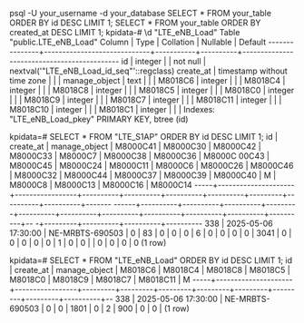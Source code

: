 psql -U your_username -d your_database
SELECT * FROM your_table ORDER BY id DESC LIMIT 1;
SELECT * FROM your_table ORDER BY created_at DESC LIMIT 1;
kpidata-# \d "LTE_eNB_Load"
                                           Table "public.LTE_eNB_Load"
    Column     |            Type             | Collation | Nullable |
 Default
---------------+-----------------------------+-----------+----------+--------------------------------------------
 id            | integer                     |           | not null | nextval('"LTE_eNB_Load_id_seq"'::regclass)
 create_at     | timestamp without time zone |           |          |
 manage_object | text                        |           |          |
 M8018C6       | integer                     |           |          |
 M8018C4       | integer                     |           |          |
 M8018C8       | integer                     |           |          |
 M8018C5       | integer                     |           |          |
 M8018C0       | integer                     |           |          |
 M8018C9       | integer                     |           |          |
 M8018C7       | integer                     |           |          |
 M8018C11      | integer                     |           |          |
 M8018C10      | integer                     |           |          |
 M8018C1       | integer                     |           |          |
Indexes:    "LTE_eNB_Load_pkey" PRIMARY KEY, btree (id)



kpidata=# SELECT * FROM "LTE_S1AP" ORDER BY id DESC LIMIT 1;
 id  |      create_at      |  manage_object  | M8000C41 | M8000C30 | M8000C42 | M8000C33 | M8000C7 | M8000C38 | M8000C36 | M8000C
00C43 | M8000C45 | M8000C24 | M8000C11 | M8000C6 | M8000C26 | M8000C46 | M8000C32 | M8000C44 | M8000C37 | M8000C39 | M8000C40 | M
 | M8000C8 | M8000C13 | M8000C16 | M8000C14
-----+---------------------+-----------------+----------+----------+----------+----------+---------+----------+----------+-------
------+----------+----------+----------+---------+----------+----------+----------+----------+----------+----------+----------+--
-+---------+----------+----------+----------
 338 | 2025-05-06 17:30:00 | NE-MRBTS-690503 |        0 |       83 |        0 |        0 |       0 |        6 |        0 |
    0 |        0 |        0 |     3041 |       0 |        0 |        0 |        0 |        0 |        1 |        0 |        0 |
 |       0 |        0 |        0 |        0
(1 row)

kpidata=# SELECT * FROM "LTE_eNB_Load" ORDER BY id DESC LIMIT 1;
 id  |      create_at      |  manage_object  | M8018C6 | M8018C4 | M8018C8 | M8018C5 | M8018C0 | M8018C9 | M8018C7 | M8018C11 | M
-----+---------------------+-----------------+---------+---------+---------+---------+---------+---------+---------+----------+--
 338 | 2025-05-06 17:30:00 | NE-MRBTS-690503 |       0 |       0 |    1801 |       0 |       2 |     900 |       0 |        0 |
(1 row)

